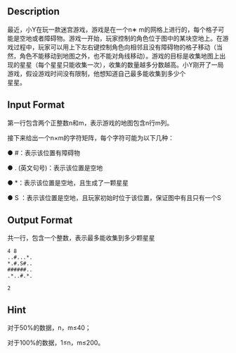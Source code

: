 ## Description

<p>最近，小Y在玩一款迷宫游戏，游戏是在一个n∗ m的网格上进行的，每个格子可能是空地或者障碍物。游戏一开始，玩家控制的角色位于图中的某块空地上。在游戏过程中，玩家可以用上下左右键控制角色向相邻且没有障碍物的格子移动（当然，角色不能移动到地图之外，也不能对角线移动）。游戏的目标是收集地图上出现的星星（每个星星只能收集一次），收集的数量越多分数越高。小Y刚开了一局游戏，假设游戏时间没有限制，他想知道自己最多能收集到多少个<br />星星。<br /></p>

## Input Format

<p>第一行包含两个正整数n和m，表示游戏的地图包含n行m列。</p><p>接下来给出一个n×m的字符矩阵，每个字符可能为以下几种：</p><p>● #：表示该位置有障碍物</p><p>● . (英文句号)：表示该位置是空地</p><p>● *：表示该位置是空地，且生成了一颗星星</p><p>● S ：表示该位置是空地，且玩家初始时位于该位置，保证图中有且只有一个S</p>

## Output Format

<p>共一行，包含一个整数，表示最多能收集到多少颗星星<br /></p>

```input1
4 8
..#...*.
*.#.S#..
######..
.*..#.*.
```
```output1
2
```
## Hint

<p>对于50%的数据，n，m≤40；</p><p>对于100%的数据，1≤n，m≤200。</p>
